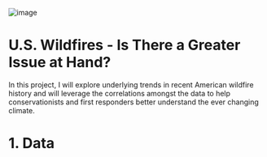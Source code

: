 ![image](https://github.com/jackpaddock/Springboard-Data-Science-Boot-Camp/assets/129892021/129c58e6-8d15-4d8c-becd-0e5531ea278a)

# U.S. Wildfires - Is There a Greater Issue at Hand?

In this project, I will explore underlying trends in recent American wildfire history and will leverage the correlations amongst the data to help conservationists and first responders better understand the ever changing climate.

# 1. Data
